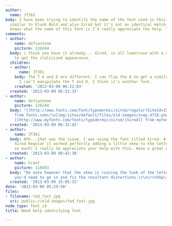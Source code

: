 ```yaml
---
author:
  name: JT361
body: I have been trying to identify the name of the font used in this image. It looks
  similar to Klunk Bold and also Xirod but it's not an identical match. If anyone
  knows what the name of this font is I'd really appreciate the help. Thanks!
comments:
- author:
    name: defiantone
    picture: 126244
  body: i think you have it already... Xirod, in all lowercase with a manual skew
    to get the italicized appearance.
  children:
  - author:
      name: JT361
    body: The T A and D are different. I can flip the A to get a similar look but
      I can't manipulate the T and D. I think it's another font.
    created: '2013-03-09 06:22:03'
  created: '2013-03-09 05:52:33'
- author:
    name: defiantone
    picture: 126244
  body: "[[http://www.fonts.com/font/typodermic/xirod/regular?SiteId=15|Xirod Regular]]
    from fonts.com\r\n[img:sites/default/files/old-images/snap_4718.png]\r\n\r\nand
    [[http://www.myfonts.com/fonts/typodermic/xirod/|Xirod]] from myfonts.com\r\n[img:sites/default/files/old-images/snap2_6389.png]"
  created: '2013-03-09 06:32:42'
- author:
    name: JT361
  body: Ahh...that was the issue. I was using the font titled Xirod. After installing
    Xirod Regular it worked perfectly adding a little skew to the letters. Thank you
    so much! I really do appreciate your help with this. Have a great weekend!
  created: '2013-03-09 08:42:38'
- author:
    name: hrant
    picture: 110403
  body: "Do note however that the skew is ruining the look of the letters. Ideally
    you'd need to go in and fix the resultant distortions.\r\n\r\nhhp\r\n"
  created: '2013-03-09 15:05:15'
date: '2013-03-09 05:29:58'
files:
- filename: tad_fast.jpg
  uri: public://old-images/tad_fast.jpg
node_type: font_id
title: Need help identifying font

---
```

